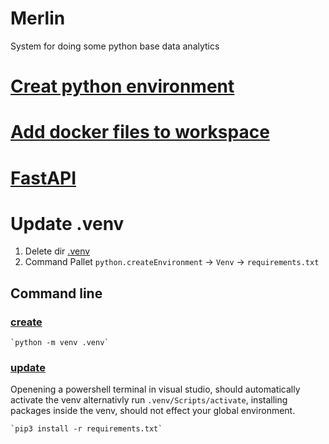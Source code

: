 # Merlin
System for doing some python base data analytics

# [Creat python environment](https://code.visualstudio.com/docs/python/python-tutorial)
# [Add docker files to workspace](https://code.visualstudio.com/docs/containers/quickstart-python)
# [FastAPI](https://fastapi.tiangolo.com/tutorial/first-steps/)

# Update .venv
1. Delete dir [.venv](.venv)
2. Command Pallet `python.createEnvironment` -> `Venv` -> `requirements.txt`

## Command line
### [create](https://docs.python.org/3/library/venv.html#creating-virtual-environments)
    `python -m venv .venv`
### [update]()
Openening a powershell terminal in visual studio, should automatically activate the  venv alternativly run `.venv/Scripts/activate`, installing packages inside the venv, should not effect your global environment.

    `pip3 install -r requirements.txt`
